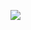 ![](http://github-profile-summary-cards.vercel.app/api/cards/profile-details?username=caesar44-dev&theme=dark)
